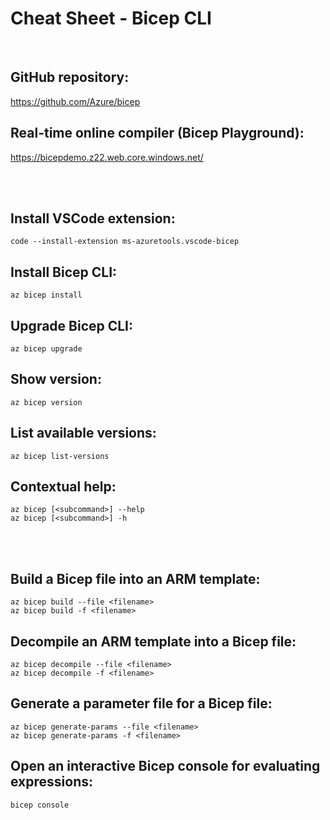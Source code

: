 # Cheat Sheet - Bicep CLI

<br>

## GitHub repository:
https://github.com/Azure/bicep

## Real-time online compiler (Bicep Playground):
https://bicepdemo.z22.web.core.windows.net/

<br><br>

## Install VSCode extension:
```shell
code --install-extension ms-azuretools.vscode-bicep
```

## Install Bicep CLI:
```shell
az bicep install
```

## Upgrade Bicep CLI:
```shell
az bicep upgrade
```

## Show version:
```shell
az bicep version
```

## List available versions:
```shell
az bicep list-versions
```

## Contextual help:
```shell
az bicep [<subcommand>] --help
az bicep [<subcommand>] -h
```

<br><br>

## Build a Bicep file into an ARM template:
```shell
az bicep build --file <filename>
az bicep build -f <filename>
```

## Decompile an ARM template into a Bicep file:
```shell
az bicep decompile --file <filename>
az bicep decompile -f <filename>
```

## Generate a parameter file for a Bicep file:
```shell
az bicep generate-params --file <filename>
az bicep generate-params -f <filename>
```

## Open an interactive Bicep console for evaluating expressions:
```shell
bicep console
```